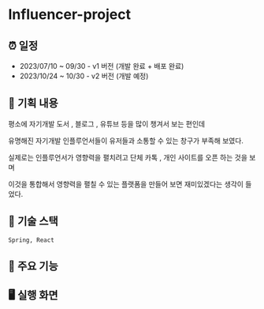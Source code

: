 # Influencer-project

## ⏰ 일정

- 2023/07/10 ~ 09/30 - v1 버전 (개발 완료 + 배포 완료)
- 2023/10/24 ~ 10/30 - v2 버전 (개발 예정)

## 📄 기획 내용

평소에 자기개발 도서 , 블로그 ,  유튜브 등을 많이 챙겨서 보는 편인데 

유명해진 자기개발 인플루언서들이 유저들과 소통할 수 있는 창구가 부족해 보였다.

실제로는 인플루언서가 영향력을 펼치려고 단체 카톡 , 개인 사이트를 오픈 하는 것을 보며

이것을 통합해서 영향력을 펼칠 수 있는 플랫폼을 만들어 보면 재미있겠다는 생각이 들었다.  


## 📄 기술 스택

```
Spring, React 
```

## 📄 주요 기능


## 🖥️ 실행 화면

